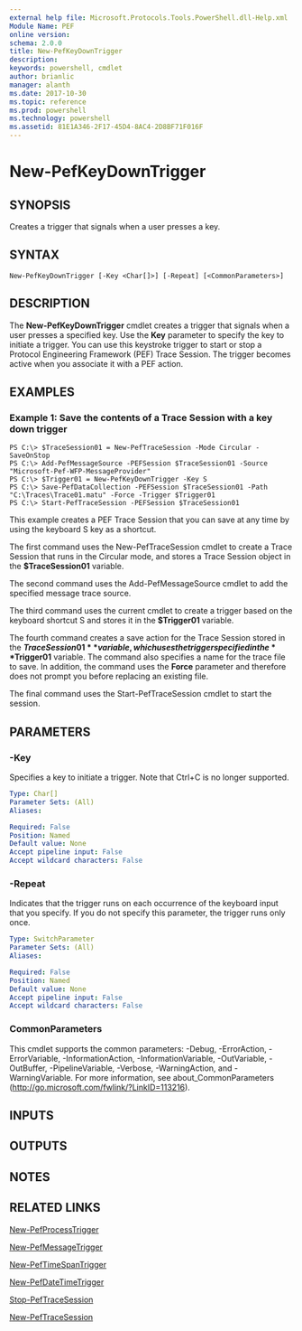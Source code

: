```yaml
---
external help file: Microsoft.Protocols.Tools.PowerShell.dll-Help.xml
Module Name: PEF
online version: 
schema: 2.0.0
title: New-PefKeyDownTrigger
description: 
keywords: powershell, cmdlet
author: brianlic
manager: alanth
ms.date: 2017-10-30
ms.topic: reference
ms.prod: powershell
ms.technology: powershell
ms.assetid: 81E1A346-2F17-45D4-8AC4-2D8BF71F016F
---
```


# New-PefKeyDownTrigger

## SYNOPSIS
Creates a trigger that signals when a user presses a key.

## SYNTAX

```
New-PefKeyDownTrigger [-Key <Char[]>] [-Repeat] [<CommonParameters>]
```

## DESCRIPTION
The **New-PefKeyDownTrigger** cmdlet creates a trigger that signals when a user presses a specified key.
Use the **Key** parameter to specify the key to initiate a trigger.
You can use this keystroke trigger to start or stop a Protocol Engineering Framework (PEF) Trace Session.
The trigger becomes active when you associate it with a PEF action.

## EXAMPLES

### Example 1: Save the contents of a Trace Session with a key down trigger
```
PS C:\> $TraceSession01 = New-PefTraceSession -Mode Circular -SaveOnStop
PS C:\> Add-PefMessageSource -PEFSession $TraceSession01 -Source "Microsoft-Pef-WFP-MessageProvider"
PS C:\> $Trigger01 = New-PefKeyDownTrigger -Key S
PS C:\> Save-PefDataCollection -PEFSession $TraceSession01 -Path "C:\Traces\Trace01.matu" -Force -Trigger $Trigger01
PS C:\> Start-PefTraceSession -PEFSession $TraceSession01
```

This example creates a PEF Trace Session that you can save at any time by using the keyboard S key as a shortcut.

The first command uses the New-PefTraceSession cmdlet to create a Trace Session that runs in the Circular mode, and stores a Trace Session object in the **$TraceSession01** variable.

The second command uses the Add-PefMessageSource cmdlet to add the specified message trace source.

The third command uses the current cmdlet to create a trigger based on the keyboard shortcut S and stores it in the **$Trigger01** variable.

The fourth command creates a save action for the Trace Session stored in the **$TraceSession01** variable, which uses the trigger specified in the **$Trigger01** variable.
The command also specifies a name for the trace file to save.
In addition, the command uses the **Force** parameter and therefore does not prompt you before replacing an existing file.

The final command uses the Start-PefTraceSession cmdlet to start the session.

## PARAMETERS

### -Key
Specifies a key to initiate a trigger.
Note that Ctrl+C is no longer supported.

```yaml
Type: Char[]
Parameter Sets: (All)
Aliases: 

Required: False
Position: Named
Default value: None
Accept pipeline input: False
Accept wildcard characters: False
```

### -Repeat
Indicates that the trigger runs on each occurrence of the keyboard input that you specify.
If you do not specify this parameter, the trigger runs only once.

```yaml
Type: SwitchParameter
Parameter Sets: (All)
Aliases: 

Required: False
Position: Named
Default value: None
Accept pipeline input: False
Accept wildcard characters: False
```

### CommonParameters
This cmdlet supports the common parameters: -Debug, -ErrorAction, -ErrorVariable, -InformationAction, -InformationVariable, -OutVariable, -OutBuffer, -PipelineVariable, -Verbose, -WarningAction, and -WarningVariable. For more information, see about_CommonParameters (http://go.microsoft.com/fwlink/?LinkID=113216).

## INPUTS

## OUTPUTS

## NOTES

## RELATED LINKS

[New-PefProcessTrigger](./New-PefProcessTrigger.md)

[New-PefMessageTrigger](./New-PefMessageTrigger.md)

[New-PefTimeSpanTrigger](./New-PefTimeSpanTrigger.md)

[New-PefDateTimeTrigger](./New-PefDateTimeTrigger.md)

[Stop-PefTraceSession](./Stop-PefTraceSession.md)

[New-PefTraceSession](./New-PefTraceSession.md)

